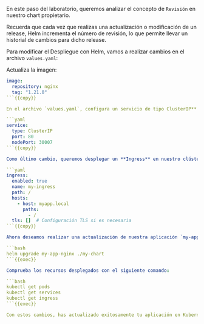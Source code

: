 En este paso del laboratorio, queremos analizar el concepto de `Revisión` en nuestro chart propietario.

Recuerda que cada vez que realizas una actualización o modificación de un release, Helm incrementa el número de revisión, lo que permite llevar un historial de cambios para dicho release.

Para modificar el Despliegue con Helm, vamos a realizar cambios en el archivo `values.yaml`:

Actualiza la imagen:

```yaml
image:
  repository: nginx
  tag: "1.21.0"
```{{copy}}

En el archivo `values.yaml`, configura un servicio de tipo ClusterIP** y otro de tipo NodePort.

```yaml
service:
  type: ClusterIP
  port: 80
  nodePort: 30007
```{{copy}}

Como último cambio, queremos desplegar un **Ingress** en nuestro clúster de Kubernetes. Para ello, vamos a modificar algunos campos en el archivo `values.yaml`:

```yaml
ingress:
  enabled: true
  name: my-ingress
  path: /
  hosts:
    - host: myapp.local
      paths:
        - /
  tls: []  # Configuración TLS si es necesaria
```{{copy}}

Ahora deseamos realizar una actualización de nuestra aplicación `my-app-nginx`. Para hacer el upgrade, utilizamos el siguiente comando:

```bash
helm upgrade my-app-nginx ./my-chart
```{{exec}}

Comprueba los recursos desplegados con el siguiente comando:

```bash
kubectl get pods
kubectl get services
kubectl get ingress
```{{exec}}

Con estos cambios, has actualizado exitosamente tu aplicación en Kubernetes utilizando Helm, aprovechando el concepto de `Revisión` para mantener un historial de versiones. Esto no solo facilita la gestión de tu aplicación, sino que también mejora la capacidad de rastreo y reversión en caso de que se necesiten deshacer cambios.